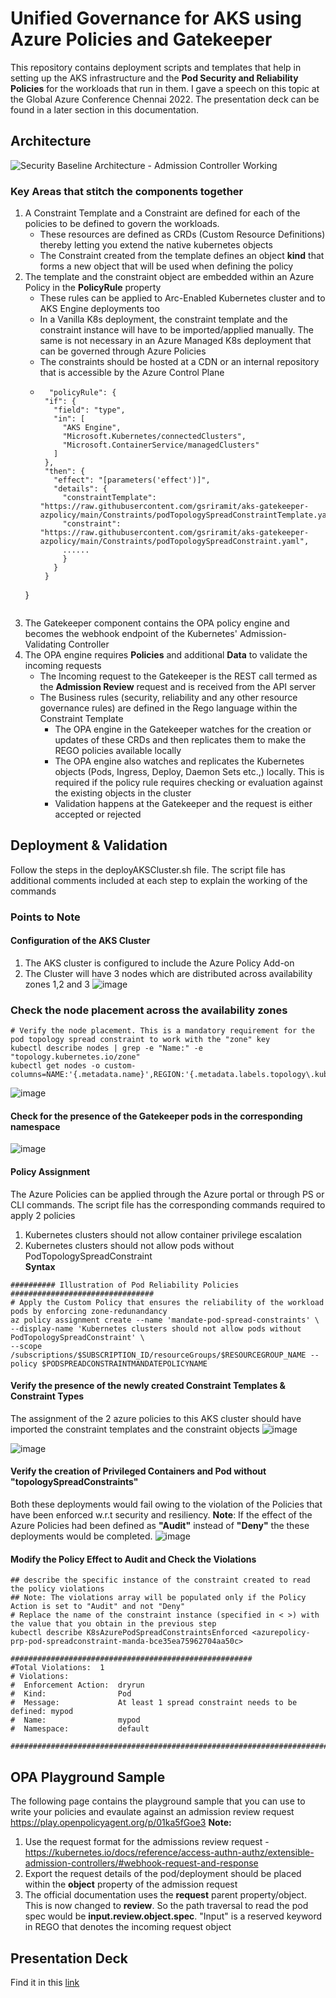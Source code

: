 # Unified Governance for AKS using Azure Policies and Gatekeeper
This repository contains deployment scripts and templates that help in setting up the AKS infrastructure and the **Pod Security and Reliability Policies** for the workloads that run in them. I gave a speech on this topic at the Global Azure Conference Chennai 2022. The presentation deck can be found in a later section in this documentation.

## Architecture
![Security Baseline Architecture - Admission Controller Working](https://user-images.githubusercontent.com/13979783/167291464-e5490bf0-6e75-4919-86ec-b59ac381a047.png)

### Key Areas that stitch the components together
1. A Constraint Template and a Constraint are defined for each of the policies to be defined to govern the workloads.
   - These resources are defined as CRDs (Custom Resource Definitions) thereby letting you extend the native kubernetes objects
   - The Constraint created from the template defines an object **kind** that forms a new object that will be used when defining the policy 
2. The template and the constraint object are embedded within an Azure Policy in the **PolicyRule** property
   - These rules can be applied to Arc-Enabled Kubernetes cluster and to AKS Engine deployments too
   - In a Vanilla K8s deployment, the constraint template and the constraint instance will have to be imported/applied manually. The same is not necessary in an Azure Managed K8s deployment that can be governed through Azure Policies
   - The constraints should be hosted at a CDN or an internal repository that is accessible by the Azure Control Plane
   - ```
       "policyRule": {
      "if": {
        "field": "type",
        "in": [
          "AKS Engine",
          "Microsoft.Kubernetes/connectedClusters",
          "Microsoft.ContainerService/managedClusters"
        ]
      },
      "then": {
        "effect": "[parameters('effect')]",
        "details": {
          "constraintTemplate": "https://raw.githubusercontent.com/gsriramit/aks-gatekeeper-azpolicy/main/Constraints/podTopologySpreadConstraintTemplate.yaml",
          "constraint": "https://raw.githubusercontent.com/gsriramit/aks-gatekeeper-azpolicy/main/Constraints/podTopologySpreadConstraint.yaml",
          ......
          }
        }
      }
    }
    ```
3. The Gatekeeper component contains the OPA policy engine and becomes the webhook endpoint of the Kubernetes' Admission-Validating Controller
4. The OPA engine requires **Policies** and additional **Data** to validate the incoming requests
   - The Incoming request to the Gatekeeper is the REST call termed as the **Admission Review**  request and is received from the API server
   - The Business rules (security, reliability and any other resource governance rules) are defined in the Rego language within the Constraint Template 
     - The OPA engine in the Gatekeeper watches for the creation or updates of these CRDs and then replicates them to make the REGO policies available locally
     - The OPA engine also watches and replicates the Kubernetes objects (Pods, Ingress, Deploy, Daemon Sets etc.,) locally. This is required if the policy rule requires checking or evaluation against the existing objects in the cluster
     - Validation happens at the Gatekeeper and the request is either accepted or rejected


## Deployment & Validation 
Follow the steps in the deployAKSCluster.sh file. The script file has additional comments included at each step to explain the working of the commands  

### Points to Note

#### Configuration of the AKS Cluster
1. The AKS cluster is configured to include the Azure Policy Add-on 
2. The Cluster will have 3 nodes which are distributed across availability zones 1,2 and 3
![image](https://user-images.githubusercontent.com/13979783/167292181-5654da73-595e-450e-9157-574331ca8eaf.png)

### Check the node placement across the availability zones
```
# Verify the node placement. This is a mandatory requirement for the pod topology spread constraint to work with the "zone" key
kubectl describe nodes | grep -e "Name:" -e "topology.kubernetes.io/zone"
kubectl get nodes -o custom-columns=NAME:'{.metadata.name}',REGION:'{.metadata.labels.topology\.kubernetes\.io/region}',ZONE:'{metadata.labels.topology\.kubernetes\.io/zone}'
```
![image](https://user-images.githubusercontent.com/13979783/167292509-dfef43ac-34ee-4638-807a-d5ba34e455e7.png)

#### Check for the presence of the Gatekeeper pods in the corresponding namespace
![image](https://user-images.githubusercontent.com/13979783/167292552-7156b848-0eda-4be1-9e88-2e5e0b9f06f6.png)

#### Policy Assignment 
The Azure Policies can be applied through the Azure portal or through PS or CLI commands. The script file has the corresponding commands required to apply 2 policies 
1. Kubernetes clusters should not allow container privilege escalation
2. Kubernetes clusters should not allow pods without PodTopologySpreadConstraint  
**Syntax**
```
########## Illustration of Pod Reliability Policies ################################
# Apply the Custom Policy that ensures the reliability of the workload pods by enforcing zone-redunandancy
az policy assignment create --name 'mandate-pod-spread-constraints' \
--display-name 'Kubernetes clusters should not allow pods without PodTopologySpreadConstraint' \
--scope /subscriptions/$SUBSCRIPTION_ID/resourceGroups/$RESOURCEGROUP_NAME --policy $PODSPREADCONSTRAINTMANDATEPOLICYNAME
```

#### Verify the presence of the newly created Constraint Templates & Constraint Types
The assignment of the 2 azure policies to this AKS cluster should have imported the constraint templates and the constraint objects 
![image](https://user-images.githubusercontent.com/13979783/167292715-1c283996-2064-4840-82aa-0fc64d18a624.png)

![image](https://user-images.githubusercontent.com/13979783/167292817-78759e6d-68bb-4dcc-ab52-ef8643a1361d.png)

#### Verify the creation of Privileged Containers and Pod without "topologySpreadConstraints"
Both these deployments would fail owing to the violation of the Policies that have been enforced w.r.t security and resiliency. **Note**: If the effect of the Azure Policies had been defined as **"Audit"** instead of **"Deny"** the these deployments would be completed. 
![image](https://user-images.githubusercontent.com/13979783/167292919-dbf10b51-f440-4b92-b54e-fbabd50d1aec.png)

#### Modify the Policy Effect to Audit and Check the Violations
```
## describe the specific instance of the constraint created to read the policy violations
## Note: The violations array will be populated only if the Policy Action is set to "Audit" and not "Deny"
# Replace the name of the constraint instance (specified in < >) with the value that you obtain in the previous step
kubectl describe K8sAzurePodSpreadConstraintsEnforced <azurepolicy-prp-pod-spreadconstraint-manda-bce35ea75962704aa50c>

######################################################
#Total Violations:  1
# Violations:
#  Enforcement Action:  dryrun
#  Kind:                Pod
#  Message:             At least 1 spread constraint needs to be defined: mypod
#  Name:                mypod
#  Namespace:           default    

##############################################################################
```

## OPA Playground Sample
The following page contains the playground sample that you can use to write your policies and evaulate against an admission review request
https://play.openpolicyagent.org/p/01ka5fGoe3
**Note:**
1. Use the request format for the admissions review request - https://kubernetes.io/docs/reference/access-authn-authz/extensible-admission-controllers/#webhook-request-and-response
2. Export the request details of the pod/deployment should be placed within the **object** property of the admission request
3. The official documentation uses the **request** parent property/object. This is now changed to **review**. So the path traversal to read the pod spec would be **input.review.object.spec**. "Input" is a reserved keyword in REGO that denotes the incoming request object  

## Presentation Deck
Find it in this [link](PresentationDeck/GAB_2022_Sriram_UnifiedGovernanceForAKS_v2.pptx)

